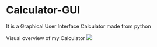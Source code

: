 # Calculator-GUI
It is a Graphical User Interface Calculator made from python

Visual overview of my Calculator
![](http://g.recordit.co/JiYop3RChs.gif)
